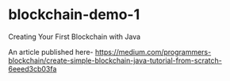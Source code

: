 # blockchain-demo-1
Creating Your First Blockchain with Java

An article published here-
https://medium.com/programmers-blockchain/create-simple-blockchain-java-tutorial-from-scratch-6eeed3cb03fa
